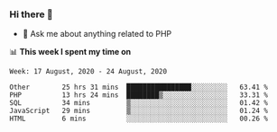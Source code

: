 ### Hi there 👋

<!--
**mustafaculban/mustafaculban** is a ✨ _special_ ✨ repository because its `README.md` (this file) appears on your GitHub profile.

Here are some ideas to get you started:

- 🌱 I’m currently learning ...
- 👯 I’m looking to collaborate on ...
- 🤔 I’m looking for help with ...
- 📫 How to reach me: ...
- 😄 Pronouns: ...
- ⚡ Fun fact: ...

-->
- 💬 Ask me about anything related to PHP


📊 **This week I spent my time on**
<!--START_SECTION:waka-->
```text
Week: 17 August, 2020 - 24 August, 2020

Other        25 hrs 31 mins  ████████████████░░░░░░░░░   63.41 % 
PHP          13 hrs 24 mins  ████████▒░░░░░░░░░░░░░░░░   33.31 % 
SQL          34 mins         ▒░░░░░░░░░░░░░░░░░░░░░░░░   01.42 % 
JavaScript   29 mins         ▒░░░░░░░░░░░░░░░░░░░░░░░░   01.24 % 
HTML         6 mins          ░░░░░░░░░░░░░░░░░░░░░░░░░   00.26 % 
```
<!--END_SECTION:waka-->
